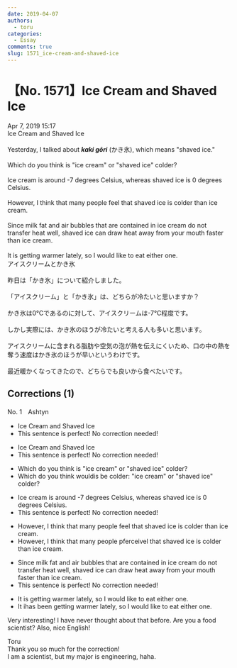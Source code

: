 ```yaml
---
date: 2019-04-07
authors:
  - toru
categories:
  - Essay
comments: true
slug: 1571_ice-cream-and-shaved-ice
---
```


# 【No. 1571】Ice Cream and Shaved Ice
<div class="date">Apr 7, 2019 15:17</div>
<div id="post"><div id="body_show_ori">
Ice Cream and Shaved Ice<br/><br/>Yesterday, I talked about <strong><em>kaki gōri</em></strong> (かき氷), which means "shaved ice."<br/><br/>Which do you think is "ice cream" or "shaved ice" colder?<br/><br/>Ice cream is around -7 degrees Celsius, whereas shaved ice is 0 degrees Celsius.<br/><br/>However, I think that many people feel that shaved ice is colder than ice cream.<br/><br/>Since milk fat and air bubbles that are contained in ice cream do not transfer heat well, shaved ice can draw heat away from your mouth faster than ice cream.<br/><br/>It is getting warmer lately, so I would like to eat either one.
</div></div>

<!-- more -->

<div id="post_ja"><div id="body_show_mo">
アイスクリームとかき氷<br/><br/>昨日は「かき氷」について紹介しました。<br/><br/>「アイスクリーム」と「かき氷」は、どちらが冷たいと思いますか？<br/><br/>かき氷は0℃であるのに対して、アイスクリームは-7℃程度です。<br/><br/>しかし実際には、かき氷のほうが冷たいと考える人も多いと思います。<br/><br/>アイスクリームに含まれる脂肪や空気の泡が熱を伝えにくいため、口の中の熱を奪う速度はかき氷のほうが早いというわけです。<br/><br/>最近暖かくなってきたので、どちらでも良いから食べたいです。
</div></div>

## Corrections (1)
<div id="block"><div class="first_name"> No. 1　<span class="just_name">Ashtyn</span></div><div id="block2">
<ul class="correction_field">
<li class="incorrect">Ice Cream and Shaved Ice</li>
<li class="corrected perfect">This sentence is perfect! No correction needed!</li>
</ul>
<ul class="correction_field">
<li class="incorrect">Ice Cream and Shaved Ice</li>
<li class="corrected perfect">This sentence is perfect! No correction needed!</li>
</ul>
<ul class="correction_field">
<li class="incorrect">Which do you think is "ice cream" or "shaved ice" colder?</li>
<li class="corrected correct">
Which do you think <span class="f_red">would</span><span class="f_gray"><span class="sline">is</span></span> <span class="f_red">be colder: </span>"ice cream" or "shaved ice"<span class="f_gray"><span class="sline"> colder</span></span>?
</li>
</ul>
<ul class="correction_field">
<li class="incorrect">Ice cream is around -7 degrees Celsius, whereas shaved ice is 0 degrees Celsius.</li>
<li class="corrected perfect">This sentence is perfect! No correction needed!</li>
</ul>
<ul class="correction_field">
<li class="incorrect">However, I think that many people feel that shaved ice is colder than ice cream.</li>
<li class="corrected correct">
However, I think that many people <span class="f_red">p</span><span class="f_gray"><span class="sline">f</span></span>e<span class="f_red">rc</span>e<span class="f_red">ive</span><span class="f_gray"><span class="sline">l</span></span> that shaved ice is colder than ice cream.
</li>
</ul>
<ul class="correction_field">
<li class="incorrect">Since milk fat and air bubbles that are contained in ice cream do not transfer heat well, shaved ice can draw heat away from your mouth faster than ice cream.</li>
<li class="corrected perfect">This sentence is perfect! No correction needed!</li>
</ul>
<ul class="correction_field">
<li class="incorrect">It is getting warmer lately, so I would like to eat either one.</li>
<li class="corrected correct">
It <span class="f_gray"><span class="sline">i</span></span><span class="f_red">ha</span>s <span class="f_red">been </span>getting warmer lately, so I would <span class="f_gray"><span class="sline">lik</span></span>e<span class="f_gray"><span class="sline"> to e</span></span>at either one.
</li>
</ul>
<p class="comment_small">
 Very interesting! I have never thought about that before. Are you a food scientist? Also, nice English!
</p>

</div><div class="name"><span class="just_name">Toru</span><br>
Thank you so much for the correction!<br/>I am a scientist, but my major is engineering, haha.
</div>
</div>
